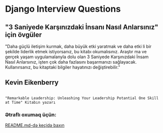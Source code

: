 # Django Interview Questions

## "3 Saniyede Karşınızdaki İnsanı Nasıl Anlarsınız" için övgüler
"Daha güçlü iletişim kurmak, daha büyük etki yaratmak ve daha etki­ li bir şekilde liderlik etmek istiyorsanız, bu kitabı okumalısınız. Araştır­ ma ve gerçek yaşam uygulamalanyla dolu olan 3 Saniyede Karşınızdaki İnsam Nasıl Anlarsınız, işten çok daha fazlasını başarmanızı sağlayacak. Kullanırsanız, bu kitaptaki bilgiler hayatınızı değiştirebilir."
## Kevin Eikenberry
                                                                                                                                          "Remarkable Leadership: Unleashing Your Leadership Potantial One Skill at Time" Kitabın yazarı
### Ətraflı oxumaq üçün:
[README.md-də keçidə baxın](#django-nun-kontekst-prosessorlar%C4%B1n%C4%B1n-m%C9%99qs%C9%99dini-izah-edin)

